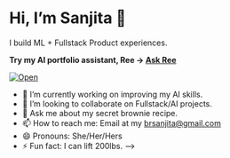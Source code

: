 # Hi, I’m Sanjita 👋

I build ML + Fullstack Product experiences.

**Try my AI portfolio assistant, Ree → [Ask Ree](https://personal-assistant-two-woad.vercel.app/?utm_source=github&utm_medium=profile_readme&utm_campaign=portfolio_bot)**

[![Open](https://img.shields.io/badge/Ask%20Ree-Open%20Assistant-4f46e5)](https://personal-assistant-two-woad.vercel.app/?utm_source=github&utm_medium=badge&utm_campaign=portfolio_bot)


- 🔭 I’m currently working on improving my AI skills.
- 👯 I’m looking to collaborate on Fullstack/AI projects.
- 💬 Ask me about my secret brownie recipe.
- 📫 How to reach me: Email at my brsanjita@gmail.com
- 😄 Pronouns: She/Her/Hers
- ⚡ Fun fact: I can lift 200lbs.
-->

